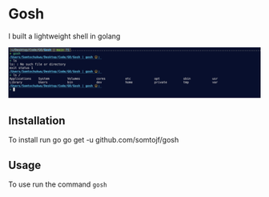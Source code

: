 # Gosh

I built a lightweight shell in golang

![screenshot](./screenshot.png)

## Installation

To install run go go get -u github.com/somtojf/gosh

## Usage

To use run the command `gosh`
